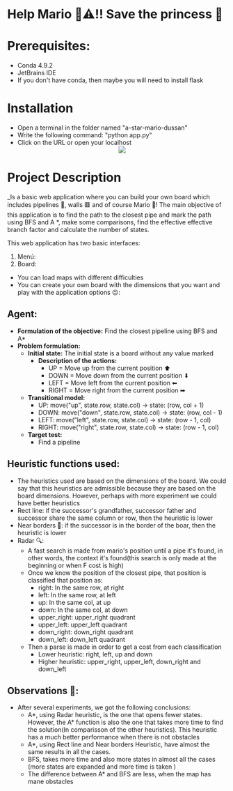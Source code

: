 # Help Mario 👨⚠‼ Save the princess 👸
# Prerequisites:
* Conda 4.9.2
* JetBrains IDE
* If you don't have conda, then maybe you will need to install flask
# Installation
* Open a terminal in the folder named "a-star-mario-dussan"
* Write the following command: "python app.py"
* Click on the URL or open your localhost <div style="text-align:center"><img src="https://github.com/joangerard/mario-map-dussan/blob/main/screenshots/instruccions.jpg" /></div>
# Project Description
_Is a basic web application where you can build your own board which includes pipelines 🏁, walls 🟥 and of course Mario 👨! The main objective of this application is to find the path to the closest pipe and mark the path using BFS and A *, make some comparisons, find the effective effective
branch factor and calculate the number of states. 

This web application has two basic interfaces:
1. Menú:  
2. Board:
* You can load maps with different difficulties 
* You can create your own board with the dimensions that you want and play with the application options 😉: 
## Agent:
* **Formulation of the objective:** Find the closest pipeline using BFS and A* 
* **Problem formulation:**
    * **Initial state:** The initial state is a board without any value marked
        * **Description of the actions:**
            * UP = Move up from the current position ⬆
            * DOWN = Move down from the current position ⬇
            * LEFT = Move left from the current position ⬅
            * RIGHT = Move right from the current position ➡
    * **Transitional model:**
        * UP: move("up", state.row, state.col) -> state: (row, col + 1)
        * DOWN: move("down", state.row, state.col) -> state: (row, col - 1)
        * LEFT: move("left", state.row, state.col) -> state: (row - 1, col)
        * RIGHT: move("right", state.row, state.col) -> state: (row - 1, col)
    * **Target test:**
        * Find a pipeline

## Heuristic functions used:
* The heuristics used are based on the dimensions of the board. We could say that this heuristics are admissible because they are based on the board dimensions. However, perhaps with more experiment we could have better heuristics 
* Rect line: if the successor's grandfather, successor father and successor share the same column or row, then the heuristic is lower
* Near borders 🧱: if the successor is in the border of the boar, then the heuristic is lower
* Radar 🔍: 
    * A fast search is made from mario's position until a pipe it's found, in other words, the context it's found(this search is only made at the beginning or when F cost is high)
    * Once we know the position of the closest pipe, that position is classified that position as:
        * right: In the same row, at right
        * left: In the same row, at left
        * up: In the same col, at up
        * down: In the same col, at down
        * upper_right: upper_right quadrant
        * upper_left: upper_left quadrant
        * down_right: down_right quadrant
        * down_left: down_left quadrant
    * Then a parse is made in order to get a cost from each classification
        * Lower heuristic: right, left, up and down
        * Higher heuristic: upper_right, upper_left, down_right and down_left

## Observations 👀:
* After several experiments, we got the following conclusions:
  * A*, using Radar heuristic, is the one that opens fewer states. However, the A* function is also the one that takes more time to find the solution(In comparisson of the other heuristics). This heuristic has a much better performance when there is not obstacles 
  * A*, using Rect line and Near borders Heuristic, have almost the same results in all the cases.
  * BFS, takes more time and also more states in almost all the cases (more states are expanded and more time is taken )
  * The difference between A* and BFS are less, when the map has mane obstacles
    
        
    
    